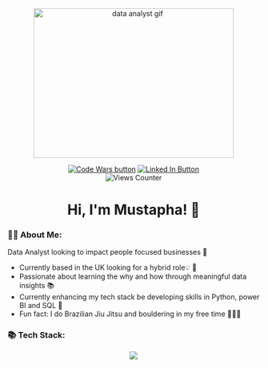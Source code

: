 <div id="header" align="center"> 
 <img src="https://www.echelonedge.com/wp-content/themes/echelon/assets/img/echelon-data-quipo.gif" alt="data analyst gif" width="400" height="300">
<div id="header" align="center"> 
 
  <a href="https://www.codewars.com/users/MustaphaRiaz"><img src="https://img.shields.io/badge/CodeWars-red?logo=codewars&logoColor=white&style=for-the-badge" alt="Code Wars button"/></a>
  <a href="www.linkedin.com/in/mustapha-Riaz"><img src="https://img.shields.io/badge/LinkedIn-blue?logo=linkedin&logoColor=white&style=for-the-badge" alt="Linked In Button"/></a>
  <br>
  <img src="https://komarev.com/ghpvc/?username=henderson907&style=flat-square&color=orange" alt="Views Counter"/>
  </div> 
<h1> Hi, I'm Mustapha! 👋</h1>

<div id="header" align="left"> 
 
### 🙇🏽 About Me:
Data Analyst looking to impact people focused businesses 💪
* Currently based in the UK looking for a hybrid role💡 🌟
* Passionate about learning the why and how through meaningful data insights 📚 
* Currently enhancing my tech stack be developing skills in Python, power BI and SQL 🚀
* Fun fact: I do Brazilian Jiu Jitsu and bouldering in my free time 🥋🧗🏾

<div id="header" align="left"> 
 
### 📚 Tech Stack:
<p align="center">
  <a href="https://skillicons.dev">
    <img src="https://skillicons.dev/icons?i=github,py,postgres,mysql,gcp,vscode"/>
  </a>
</p>
